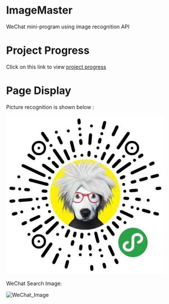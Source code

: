 # ImageMaster
WeChat mini-program using image recognition API

# Project Progress
Click on this link to view [project progress](https://github.com/ZHJ0125/ImageMaster/projects/1)

# Page Display

Picture recognition is shown below :

![WeChat_Image](Project_Data/WeChat_Image.jpg)

WeChat Search Image:

![WeChat_Image](Project_Data/WeChat_Search.png)
